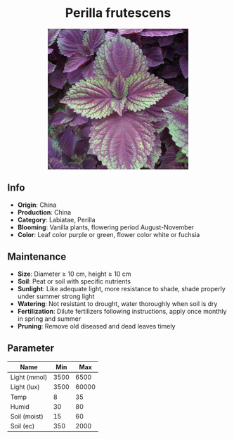 <h1 align='center'>Perilla frutescens</h1>
<p align="center">
    <img 
        align='center'
        width='320'
        src="../images/perilla frutescens.png" 
        alt='Perilla frutescens' />
</p>

## Info

 - **Origin**: China
 - **Production**: China
 - **Category**: Labiatae, Perilla
 - **Blooming**: Vanilla plants, flowering period August-November
 - **Color**: Leaf color purple or green, flower color white or fuchsia

## Maintenance

 - **Size**: Diameter ≥ 10 cm, height ≥ 10 cm
 - **Soil**: Peat or soil with specific nutrients
 - **Sunlight**: Like adequate light, more resistance to shade, shade properly under summer strong light
 - **Watering**: Not resistant to drought, water thoroughly when soil is dry
 - **Fertilization**: Dilute fertilizers following instructions, apply once monthly in spring and summer
 - **Pruning**: Remove old diseased and dead leaves timely

## Parameter

| Name         | Min  | Max   |
|--------------|------|-------|
| Light (mmol) | 3500 | 6500  |
| Light (lux)  | 3500 | 60000 |
| Temp         | 8    | 35    |
| Humid        | 30   | 80    |
| Soil (moist) | 15   | 60    |
| Soil (ec)    | 350  | 2000  |